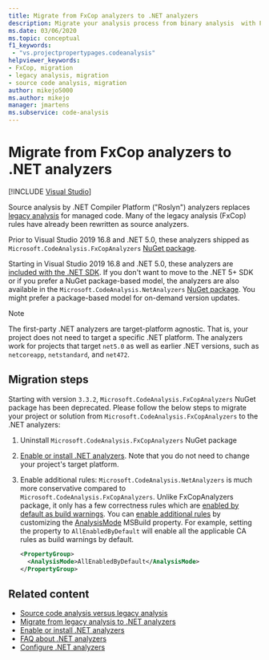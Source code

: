 ```yaml
---
title: Migrate from FxCop analyzers to .NET analyzers
description: Migrate your analysis process from binary analysis  with FxCop code analysis to .NET analyzers (Roslyn analyzers) for source analysis.
ms.date: 03/06/2020
ms.topic: conceptual
f1_keywords:
 - "vs.projectpropertypages.codeanalysis"
helpviewer_keywords:
- FxCop, migration
- legacy analysis, migration
- source code analysis, migration
author: mikejo5000
ms.author: mikejo
manager: jmartens
ms.subservice: code-analysis
---
```

# Migrate from FxCop analyzers to .NET analyzers

 [!INCLUDE [Visual Studio](~/includes/applies-to-version/vs-windows-only.md)]

Source analysis by .NET Compiler Platform ("Roslyn") analyzers replaces [legacy analysis](code-analysis-for-managed-code-overview.md) for managed code. Many of the legacy analysis (FxCop) rules have already been rewritten as source analyzers.

Prior to Visual Studio 2019 16.8 and .NET 5.0, these analyzers shipped as `Microsoft.CodeAnalysis.FxCopAnalyzers` [NuGet package](https://www.nuget.org/packages/Microsoft.CodeAnalysis.FxCopAnalyzers).

Starting in Visual Studio 2019 16.8 and .NET 5.0, these analyzers are [included with the .NET SDK](/dotnet/fundamentals/code-analysis/overview). If you don't want to move to the .NET 5+ SDK or if you prefer a NuGet package-based model, the analyzers are also available in the `Microsoft.CodeAnalysis.NetAnalyzers` [NuGet package](https://www.nuget.org/packages/Microsoft.CodeAnalysis.NetAnalyzers). You might prefer a package-based model for on-demand version updates.

> [!NOTE]
> The first-party .NET analyzers are target-platform agnostic. That is, your project does not need to target a specific .NET platform. The analyzers work for projects that target `net5.0` as well as earlier .NET versions, such as `netcoreapp`, `netstandard`, and `net472`.

## Migration steps

Starting with version `3.3.2`, `Microsoft.CodeAnalysis.FxCopAnalyzers` NuGet package has been deprecated. Please follow the below steps to migrate your project or solution from `Microsoft.CodeAnalysis.FxCopAnalyzers` to the .NET analyzers:

1. Uninstall `Microsoft.CodeAnalysis.FxCopAnalyzers` NuGet package

2. [Enable or install .NET analyzers](install-net-analyzers.md). Note that you do not need to change your project's target platform.

3. Enable additional rules: `Microsoft.CodeAnalysis.NetAnalyzers` is much more conservative compared to `Microsoft.CodeAnalysis.FxCopAnalyzers`. Unlike FxCopAnalyzers package, it only has a few correctness rules which are [enabled by default as build warnings](/dotnet/fundamentals/code-analysis/overview#enabled-rules). You can [enable additional rules](/dotnet/fundamentals/code-analysis/overview#enable-additional-rules) by customizing the [AnalysisMode](/dotnet/core/project-sdk/msbuild-props#analysismode) MSBuild property. For example, setting the property to `AllEnabledByDefault` will enable all the applicable CA rules as build warnings by default.

   ```xml
   <PropertyGroup>
     <AnalysisMode>AllEnabledByDefault</AnalysisMode>
   </PropertyGroup>
   ```

## Related content

- [Source code analysis versus legacy analysis](net-analyzers-faq.yml#what-s-the-difference-between-legacy-fxcop-and--net-analyzers-)
- [Migrate from legacy analysis to .NET analyzers](migrate-from-legacy-analysis-to-net-analyzers.md)
- [Enable or install .NET analyzers](install-net-analyzers.md)
- [FAQ about .NET analyzers](net-analyzers-faq.yml)
- [Configure .NET analyzers](/dotnet/fundamentals/code-analysis/code-quality-rule-options)
